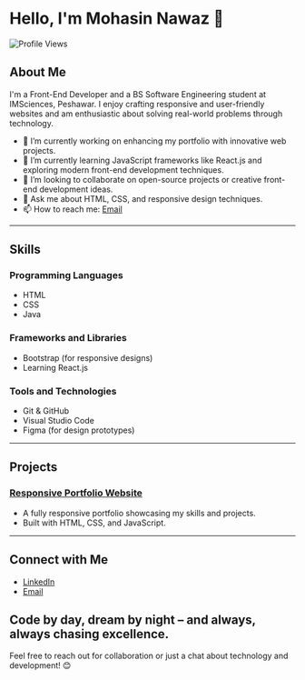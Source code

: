 # Hello, I'm Mohasin Nawaz 👋  

![Profile Views](https://komarev.com/ghpvc/?username=Mohasin-Nawaz091)  

## About Me  

I'm a Front-End Developer and a BS Software Engineering student at IMSciences, Peshawar. I enjoy crafting responsive and user-friendly websites and am enthusiastic about solving real-world problems through technology.  

- 🔭 I’m currently working on enhancing my portfolio with innovative web projects.  
- 🌱 I’m currently learning JavaScript frameworks like React.js and exploring modern front-end development techniques.  
- 👯 I’m looking to collaborate on open-source projects or creative front-end development ideas.  
- 💬 Ask me about HTML, CSS, and responsive design techniques.  
- 📫 How to reach me: [Email](mailto:mohasinnawaz.4@gmail.com)  

---

## Skills  

### Programming Languages  
- HTML  
- CSS  
- Java  

### Frameworks and Libraries  
- Bootstrap (for responsive designs)  
- Learning React.js  

### Tools and Technologies  
- Git & GitHub  
- Visual Studio Code  
- Figma (for design prototypes)  

---

## Projects  

### [Responsive Portfolio Website](https://mohasin-nawaz091.github.io/Portfolio-Website-V3.0/)  
- A fully responsive portfolio showcasing my skills and projects.  
- Built with HTML, CSS, and JavaScript.  

---

## Connect with Me  

- [LinkedIn](https://www.linkedin.com/in/mohasin-nawaz-841a24240/)  
- [Email](mailto:mohasinnawaz.4@gmail.com)  

## Code by day, dream by night – and always, always chasing excellence.

Feel free to reach out for collaboration or just a chat about technology and development! 😊  
